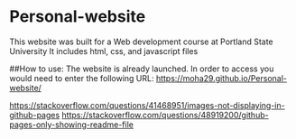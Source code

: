 # Personal-website

This website was built for a Web development course at Portland State University
It includes html, css, and javascript files

##How to use:
The website is already launched. In order to access you would need to enter the following URL: https://moha29.github.io/Personal-website/

https://stackoverflow.com/questions/41468951/images-not-displaying-in-github-pages
https://stackoverflow.com/questions/48919200/github-pages-only-showing-readme-file
